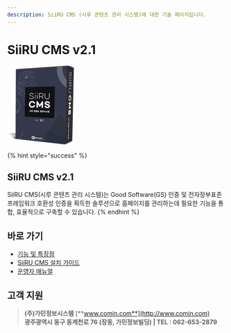 ```yaml
---
description: SiiRU CMS (시루 콘텐츠 관리 시스템)에 대한 기술 페이지입니다.
---
```


# SiiRU CMS v2.1

![](.gitbook/assets/siirucms-.png)

{% hint style="success" %}
## SiiRU CMS v2.1

SiiRU CMS\(시루 콘텐츠 관리 시스템\)는 Good Software\(GS\) 인증 및 전자정부표준프레임워크 호환성 인증을 획득한 솔루션으로 홈페이지를 관리하는데 필요한 기능을 통합, 효율적으로 구축할 수 있습니다.
{% endhint %}

## 바로 가기

* [기능 및 특장점](siiru/features.md)
* [SiiRU CMS 설치 가이드](guide/setup.md)
* [운영자 매뉴얼](https://siiru.comin.com/SiiRUCMS.v2.1.pdf)

## 고객 지원

> **\(주\)가민정보시스템**  [**www.comin.com**](http://www.comin.com)  
> **광주광역시 동구 동계천로 76 \(장동, 가민정보빌딩\) \| TEL : 062-653-2879**

